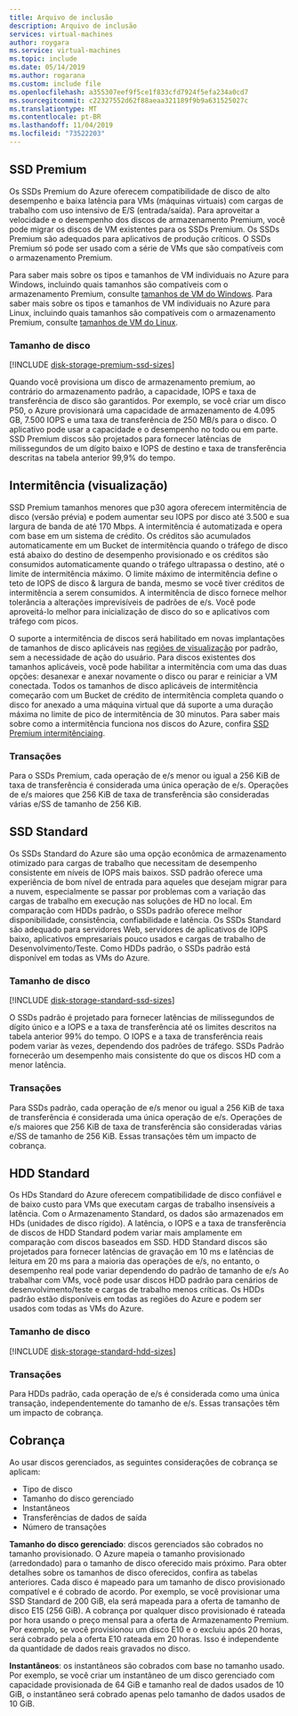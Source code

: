 ```yaml
---
title: Arquivo de inclusão
description: Arquivo de inclusão
services: virtual-machines
author: roygara
ms.service: virtual-machines
ms.topic: include
ms.date: 05/14/2019
ms.author: rogarana
ms.custom: include file
ms.openlocfilehash: a355307eef9f5ce1f833cfd7924f5efa234a0cd7
ms.sourcegitcommit: c22327552d62f88aeaa321189f9b9a631525027c
ms.translationtype: MT
ms.contentlocale: pt-BR
ms.lasthandoff: 11/04/2019
ms.locfileid: "73522203"
---
```

## <a name="premium-ssd"></a>SSD Premium

Os SSDs Premium do Azure oferecem compatibilidade de disco de alto desempenho e baixa latência para VMs (máquinas virtuais) com cargas de trabalho com uso intensivo de E/S (entrada/saída). Para aproveitar a velocidade e o desempenho dos discos de armazenamento Premium, você pode migrar os discos de VM existentes para os SSDs Premium. Os SSDs Premium são adequados para aplicativos de produção críticos. O SSDs Premium só pode ser usado com a série de VMs que são compatíveis com o armazenamento Premium.

Para saber mais sobre os tipos e tamanhos de VM individuais no Azure para Windows, incluindo quais tamanhos são compatíveis com o armazenamento Premium, consulte [tamanhos de VM do Windows](../articles/virtual-machines/windows/sizes.md). Para saber mais sobre os tipos e tamanhos de VM individuais no Azure para Linux, incluindo quais tamanhos são compatíveis com o armazenamento Premium, consulte [tamanhos de VM do Linux](../articles/virtual-machines/linux/sizes.md).

### <a name="disk-size"></a>Tamanho de disco
[!INCLUDE [disk-storage-premium-ssd-sizes](disk-storage-premium-ssd-sizes.md)]

Quando você provisiona um disco de armazenamento premium, ao contrário do armazenamento padrão, a capacidade, IOPS e taxa de transferência de disco são garantidos. Por exemplo, se você criar um disco P50, o Azure provisionará uma capacidade de armazenamento de 4.095 GB, 7.500 IOPS e uma taxa de transferência de 250 MB/s para o disco. O aplicativo pode usar a capacidade e o desempenho no todo ou em parte. SSD Premium discos são projetados para fornecer latências de milissegundos de um dígito baixo e IOPS de destino e taxa de transferência descritas na tabela anterior 99,9% do tempo.

## <a name="bursting-preview"></a>Intermitência (visualização)

SSD Premium tamanhos menores que p30 agora oferecem intermitência de disco (versão prévia) e podem aumentar seu IOPS por disco até 3.500 e sua largura de banda de até 170 Mbps. A intermitência é automatizada e opera com base em um sistema de crédito. Os créditos são acumulados automaticamente em um Bucket de intermitência quando o tráfego de disco está abaixo do destino de desempenho provisionado e os créditos são consumidos automaticamente quando o tráfego ultrapassa o destino, até o limite de intermitência máximo. O limite máximo de intermitência define o teto de IOPS de disco & largura de banda, mesmo se você tiver créditos de intermitência a serem consumidos. A intermitência de disco fornece melhor tolerância a alterações imprevisíveis de padrões de e/s. Você pode aproveitá-lo melhor para inicialização de disco do so e aplicativos com tráfego com picos.    

O suporte a intermitência de discos será habilitado em novas implantações de tamanhos de disco aplicáveis nas [regiões de visualização](https://docs.microsoft.com/azure/virtual-machines/linux/disk-bursting#regional-availability) por padrão, sem a necessidade de ação do usuário. Para discos existentes dos tamanhos aplicáveis, você pode habilitar a intermitência com uma das duas opções: desanexar e anexar novamente o disco ou parar e reiniciar a VM conectada. Todos os tamanhos de disco aplicáveis de intermitência começarão com um Bucket de crédito de intermitência completa quando o disco for anexado a uma máquina virtual que dá suporte a uma duração máxima no limite de pico de intermitência de 30 minutos. Para saber mais sobre como a intermitência funciona nos discos do Azure, confira [SSD Premium intermitênciaing](../articles/virtual-machines/linux/disk-bursting.md). 

### <a name="transactions"></a>Transações

Para o SSDs Premium, cada operação de e/s menor ou igual a 256 KiB de taxa de transferência é considerada uma única operação de e/s. Operações de e/s maiores que 256 KiB de taxa de transferência são consideradas várias e/SS de tamanho de 256 KiB.

## <a name="standard-ssd"></a>SSD Standard

Os SSDs Standard do Azure são uma opção econômica de armazenamento otimizado para cargas de trabalho que necessitam de desempenho consistente em níveis de IOPS mais baixos. SSD padrão oferece uma experiência de bom nível de entrada para aqueles que desejam migrar para a nuvem, especialmente se passar por problemas com a variação das cargas de trabalho em execução nas soluções de HD no local. Em comparação com HDDs padrão, o SSDs padrão oferece melhor disponibilidade, consistência, confiabilidade e latência. Os SSDs Standard são adequado para servidores Web, servidores de aplicativos de IOPS baixo, aplicativos empresariais pouco usados e cargas de trabalho de Desenvolvimento/Teste. Como HDDs padrão, o SSDs padrão está disponível em todas as VMs do Azure.

### <a name="disk-size"></a>Tamanho de disco
[!INCLUDE [disk-storage-standard-ssd-sizes](disk-storage-standard-ssd-sizes.md)]

O SSDs padrão é projetado para fornecer latências de milissegundos de dígito único e a IOPS e a taxa de transferência até os limites descritos na tabela anterior 99% do tempo. O IOPS e a taxa de transferência reais podem variar às vezes, dependendo dos padrões de tráfego. SSDs Padrão fornecerão um desempenho mais consistente do que os discos HD com a menor latência.

### <a name="transactions"></a>Transações

Para SSDs padrão, cada operação de e/s menor ou igual a 256 KiB de taxa de transferência é considerada uma única operação de e/s. Operações de e/s maiores que 256 KiB de taxa de transferência são consideradas várias e/SS de tamanho de 256 KiB. Essas transações têm um impacto de cobrança.

## <a name="standard-hdd"></a>HDD Standard

Os HDs Standard do Azure oferecem compatibilidade de disco confiável e de baixo custo para VMs que executam cargas de trabalho insensíveis a latência. Com o Armazenamento Standard, os dados são armazenados em HDs (unidades de disco rígido). A latência, o IOPS e a taxa de transferência de discos de HDD Standard podem variar mais amplamente em comparação com discos baseados em SSD. HDD Standard discos são projetados para fornecer latências de gravação em 10 ms e latências de leitura em 20 ms para a maioria das operações de e/s, no entanto, o desempenho real pode variar dependendo do padrão de tamanho de e/s Ao trabalhar com VMs, você pode usar discos HDD padrão para cenários de desenvolvimento/teste e cargas de trabalho menos críticas. Os HDDs padrão estão disponíveis em todas as regiões do Azure e podem ser usados com todas as VMs do Azure.

### <a name="disk-size"></a>Tamanho de disco
[!INCLUDE [disk-storage-standard-hdd-sizes](disk-storage-standard-hdd-sizes.md)]

### <a name="transactions"></a>Transações

Para HDDs padrão, cada operação de e/s é considerada como uma única transação, independentemente do tamanho de e/s. Essas transações têm um impacto de cobrança.

## <a name="billing"></a>Cobrança

Ao usar discos gerenciados, as seguintes considerações de cobrança se aplicam:

- Tipo de disco
- Tamanho do disco gerenciado
- Instantâneos
- Transferências de dados de saída
- Número de transações

**Tamanho do disco gerenciado**: discos gerenciados são cobrados no tamanho provisionado. O Azure mapeia o tamanho provisionado (arredondado) para o tamanho de disco oferecido mais próximo. Para obter detalhes sobre os tamanhos de disco oferecidos, confira as tabelas anteriores. Cada disco é mapeado para um tamanho de disco provisionado compatível e é cobrado de acordo. Por exemplo, se você provisionar uma SSD Standard de 200 GiB, ela será mapeada para a oferta de tamanho de disco E15 (256 GiB). A cobrança por qualquer disco provisionado é rateada por hora usando o preço mensal para a oferta de Armazenamento Premium. Por exemplo, se você provisionou um disco E10 e o excluiu após 20 horas, será cobrado pela a oferta E10 rateada em 20 horas. Isso é independente da quantidade de dados reais gravados no disco.

**Instantâneos**: os instantâneos são cobrados com base no tamanho usado. Por exemplo, se você criar um instantâneo de um disco gerenciado com capacidade provisionada de 64 GiB e tamanho real de dados usados de 10 GiB, o instantâneo será cobrado apenas pelo tamanho de dados usados de 10 GiB.
